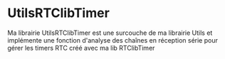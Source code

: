 UtilsRTClibTimer
================

Ma librairie UtilsRTClibTimer est une surcouche de ma librairie Utils et implémente une fonction d'analyse des chaînes en réception série pour gérer les timers RTC créé avec ma lib RTClibTimer